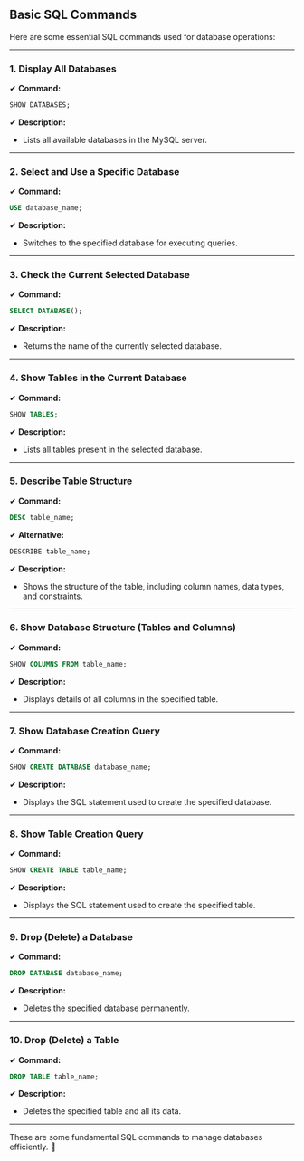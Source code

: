 ## **Basic SQL Commands**
Here are some essential SQL commands used for database operations:

---

### **1. Display All Databases**
✔ **Command:**  
   ```sql
   SHOW DATABASES;
   ```
✔ **Description:**  
   - Lists all available databases in the MySQL server.

---

### **2. Select and Use a Specific Database**
✔ **Command:**  
   ```sql
   USE database_name;
   ```
✔ **Description:**  
   - Switches to the specified database for executing queries.

---

### **3. Check the Current Selected Database**
✔ **Command:**  
   ```sql
   SELECT DATABASE();
   ```
✔ **Description:**  
   - Returns the name of the currently selected database.

---

### **4. Show Tables in the Current Database**
✔ **Command:**  
   ```sql
   SHOW TABLES;
   ```
✔ **Description:**  
   - Lists all tables present in the selected database.

---

### **5. Describe Table Structure**
✔ **Command:**  
   ```sql
   DESC table_name;
   ```
✔ **Alternative:**  
   ```sql
   DESCRIBE table_name;
   ```
✔ **Description:**  
   - Shows the structure of the table, including column names, data types, and constraints.

---

### **6. Show Database Structure (Tables and Columns)**
✔ **Command:**  
   ```sql
   SHOW COLUMNS FROM table_name;
   ```
✔ **Description:**  
   - Displays details of all columns in the specified table.

---

### **7. Show Database Creation Query**
✔ **Command:**  
   ```sql
   SHOW CREATE DATABASE database_name;
   ```
✔ **Description:**  
   - Displays the SQL statement used to create the specified database.

---

### **8. Show Table Creation Query**
✔ **Command:**  
   ```sql
   SHOW CREATE TABLE table_name;
   ```
✔ **Description:**  
   - Displays the SQL statement used to create the specified table.

---

### **9. Drop (Delete) a Database**
✔ **Command:**  
   ```sql
   DROP DATABASE database_name;
   ```
✔ **Description:**  
   - Deletes the specified database permanently.

---

### **10. Drop (Delete) a Table**
✔ **Command:**  
   ```sql
   DROP TABLE table_name;
   ```
✔ **Description:**  
   - Deletes the specified table and all its data.

---

These are some fundamental SQL commands to manage databases efficiently. 🚀
